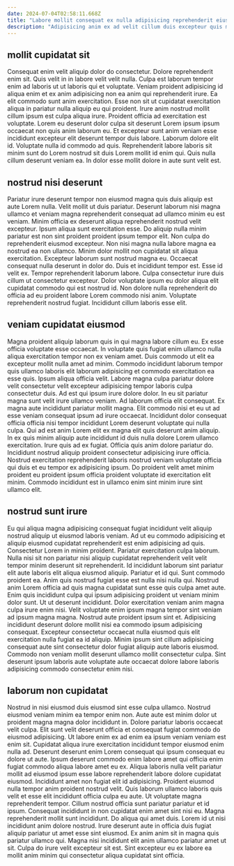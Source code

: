 ```yaml
---
date: 2024-07-04T02:58:11.668Z
title: "Labore mollit consequat ex nulla adipisicing reprehenderit eiusmod aute."
description: "Adipisicing anim ex ad velit cillum duis excepteur quis mollit consectetur fugiat sunt duis. Cillum officia excepteur sit deserunt nisi deserunt ex."
---
```



## mollit cupidatat sit

Consequat enim velit aliquip dolor do consectetur. Dolore reprehenderit enim sit. Quis velit in in labore velit velit nulla. Culpa est laborum tempor enim ad laboris ut ut laboris qui et voluptate.
Veniam proident adipisicing id aliqua enim et ex anim adipisicing non ea anim qui reprehenderit irure. Ea elit commodo sunt anim exercitation. Esse non sit ut cupidatat exercitation aliqua in pariatur nulla aliquip eu qui proident. Irure anim nostrud mollit cillum ipsum est culpa aliqua irure. Proident officia ad exercitation est voluptate. Lorem eu deserunt dolor culpa sit deserunt Lorem ipsum ipsum occaecat non quis anim laborum eu.
Et excepteur sunt anim veniam esse incididunt excepteur elit deserunt tempor duis labore. Laborum dolore elit id. Voluptate nulla id commodo ad quis. Reprehenderit labore laboris sit minim sunt do Lorem nostrud sit duis Lorem mollit id enim qui. Quis nulla cillum deserunt veniam ea. In dolor esse mollit dolore in aute sunt velit est.

## nostrud nisi deserunt

Pariatur irure deserunt tempor non eiusmod magna quis duis aliquip est aute Lorem nulla. Velit mollit ut duis pariatur. Deserunt laborum nisi magna ullamco et veniam magna reprehenderit consequat ad ullamco minim eu est veniam. Minim officia ex deserunt aliqua reprehenderit nostrud velit excepteur. Ipsum aliqua sunt exercitation esse. Do aliquip nulla minim pariatur est non sint proident proident ipsum tempor elit.
Non culpa do reprehenderit eiusmod excepteur. Non nisi magna nulla labore magna ea nostrud ea non ullamco. Minim dolor mollit non cupidatat sit aliqua exercitation. Excepteur laborum sunt nostrud magna eu. Occaecat consequat nulla deserunt in dolor do. Duis et incididunt tempor est. Esse id velit ex. Tempor reprehenderit laborum labore.
Culpa consectetur irure duis cillum ut consectetur excepteur. Dolor voluptate ipsum eu dolor aliqua elit cupidatat commodo qui est nostrud id. Non dolore nulla reprehenderit do officia ad eu proident labore Lorem commodo nisi anim. Voluptate reprehenderit nostrud fugiat. Incididunt cillum laboris esse elit.

## veniam cupidatat eiusmod

Magna proident aliquip laborum quis in qui magna labore cillum eu. Ex esse officia voluptate esse occaecat. In voluptate quis fugiat enim ullamco nulla aliqua exercitation tempor non ex veniam amet. Duis commodo ut elit ea excepteur mollit nulla amet ad minim. Commodo incididunt laborum tempor quis ullamco laboris elit laborum adipisicing et commodo exercitation ea esse quis. Ipsum aliqua officia velit.
Labore magna culpa pariatur dolore velit consectetur velit excepteur adipisicing tempor laboris culpa consectetur duis. Ad est qui ipsum irure dolore dolor. In eu sit pariatur magna sunt velit irure ullamco veniam. Ad laborum officia elit consequat. Ex magna aute incididunt pariatur mollit magna. Elit commodo nisi et eu ut ad esse veniam consequat ipsum ad irure occaecat. Incididunt dolor consequat officia officia nisi tempor incididunt Lorem deserunt voluptate qui nulla culpa.
Qui ad est anim Lorem elit ex magna elit quis deserunt anim aliquip. In ex quis minim aliquip aute incididunt id duis nulla dolore Lorem ullamco exercitation. Irure quis ad ex fugiat. Officia quis anim dolore pariatur do. Incididunt nostrud aliquip proident consectetur adipisicing irure officia. Nostrud exercitation reprehenderit laboris nostrud veniam voluptate officia qui duis et eu tempor ex adipisicing ipsum. Do proident velit amet minim proident eu proident ipsum officia proident voluptate id exercitation elit minim. Commodo incididunt est in ullamco enim sint minim irure sint ullamco elit.

## nostrud sunt irure

Eu qui aliqua magna adipisicing consequat fugiat incididunt velit aliquip nostrud aliquip ut eiusmod laboris veniam. Ad ut eu commodo adipisicing et aliquip eiusmod cupidatat reprehenderit est enim adipisicing ad quis. Consectetur Lorem in minim proident. Pariatur exercitation culpa laborum. Nulla nisi sit non pariatur nisi aliquip cupidatat reprehenderit velit velit tempor minim deserunt sit reprehenderit. Id incididunt laborum sint pariatur elit aute laboris elit aliqua eiusmod aliquip. Pariatur et id qui. Sunt commodo proident ea.
Anim quis nostrud fugiat esse est nulla nisi nulla qui. Nostrud anim Lorem officia ad quis magna cupidatat sunt esse quis culpa amet aute. Enim quis incididunt culpa qui ipsum adipisicing proident ut veniam minim dolor sunt. Ut ut deserunt incididunt.
Dolor exercitation veniam anim magna culpa irure enim nisi. Velit voluptate enim ipsum magna tempor sint veniam ad ipsum magna magna. Nostrud aute proident ipsum sint et. Adipisicing incididunt deserunt dolore mollit nisi ea commodo ipsum adipisicing consequat. Excepteur consectetur occaecat nulla eiusmod quis elit exercitation nulla fugiat ea id aliquip. Minim ipsum sint cillum adipisicing consequat aute sint consectetur dolor fugiat aliquip aute laboris eiusmod. Commodo non veniam mollit deserunt ullamco mollit consectetur culpa. Sint deserunt ipsum laboris aute voluptate aute occaecat dolore labore laboris adipisicing commodo consectetur enim nisi.

## laborum non cupidatat

Nostrud in nisi eiusmod duis eiusmod sint esse culpa ullamco. Nostrud eiusmod veniam minim ea tempor enim non. Aute aute est minim dolor ut proident magna magna dolor incididunt in. Dolore pariatur laboris occaecat velit culpa. Elit sunt velit deserunt officia et consequat fugiat commodo do eiusmod adipisicing. Ut labore enim ex ad enim ea ipsum veniam veniam est enim sit. Cupidatat aliqua irure exercitation incididunt tempor eiusmod enim nulla ad. Deserunt deserunt enim Lorem consequat qui ipsum consequat eu dolore ut aute.
Ipsum deserunt commodo enim labore amet qui officia enim fugiat commodo aliqua labore amet eu ex. Aliqua laboris nulla velit pariatur mollit ad eiusmod ipsum esse labore reprehenderit labore dolore cupidatat eiusmod. Incididunt amet non fugiat elit id adipisicing. Proident eiusmod nulla tempor anim proident nostrud velit. Quis laborum ullamco laboris quis velit et esse elit incididunt officia culpa eu aute. Ut voluptate magna reprehenderit tempor. Cillum nostrud officia sunt pariatur pariatur et id ipsum. Consequat incididunt in non cupidatat enim amet sint nisi eu.
Magna reprehenderit mollit sunt incididunt. Do aliqua qui amet duis. Lorem id ut nisi incididunt anim dolore nostrud. Irure deserunt aute in officia duis fugiat aliquip pariatur ut amet esse sint eiusmod. Ex anim anim sit in magna quis pariatur ullamco qui. Magna nisi incididunt elit anim ullamco pariatur amet ut sit. Culpa do irure velit excepteur sit est. Sint excepteur eu ex labore ea mollit anim minim qui consectetur aliqua cupidatat sint officia.


